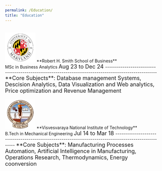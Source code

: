 ```yaml
---
permalink: /Education/
title: "Education"
---
```

<br> 
<img src="/assets/images/UMD.png" alt="UMD logo" width="100" height="100">  **Robert H. Smith School of Business**<br>
MSc in Business Analytics  
<span style="font-size:18px">Aug 23 to Dec 24   </span>
--------------------------------------------------------------------------------------------------------  
<span style="font-size:18px">  **Core Subjects**: Database management Systems, Descision Analytics, Data Visualization and Web analytics, Price optimization and Revenue Management
</span>
<br><br>      
<img src="/assets/images/VNIT.png" alt="UMD logo" width="100" height="100">  **Visvesvaraya National Institute of Technology**<br>
B.Tech in Mechanical Engineering  
<span style="font-size:18px">Jul 14 to Mar 18  </span>
--------------------------------------------------------------------------------------------------------  
<span style="font-size:18px">  **Core Subjects**: Manufacturing Processes Automation, Artificial Intelligence in Manufacturing, Operations Research, Thermodynamics, Energy coonversion
</span>
